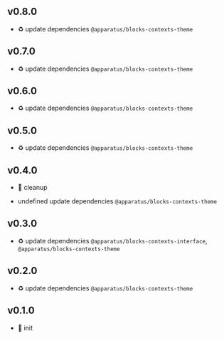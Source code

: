 ## v0.8.0

* ♻️ update dependencies `@apparatus/blocks-contexts-theme`

## v0.7.0

* ♻️ update dependencies `@apparatus/blocks-contexts-theme`

## v0.6.0

* ♻️ update dependencies `@apparatus/blocks-contexts-theme`

## v0.5.0

* ♻️ update dependencies `@apparatus/blocks-contexts-theme`

## v0.4.0

* 🐞 cleanup

* undefined update dependencies `@apparatus/blocks-contexts-theme`

## v0.3.0

* ♻️ update dependencies `@apparatus/blocks-contexts-interface`, `@apparatus/blocks-contexts-theme`

## v0.2.0

* ♻️ update dependencies `@apparatus/blocks-contexts-theme`

## v0.1.0

* 🐣 init
